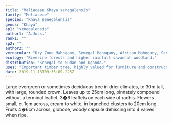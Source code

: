 ```yaml
---
title: "Meliaceae Khaya senegalensis"
family: "Meliaceae"
species: "Khaya senegalensis"
genus: "Khaya"
sp1: "senegalensis"
author1: "A.Juss."
rank1: ""
sp2: ""
author2: ""
vernacular: "Dry Zone Mahogany, Senegal Mahogany, African Mahogany, Senegal Khaya, Bisselon"
ecology: "Riverine forests and higher rainfall savannah woodland."
distribution: "Senegal to Sudan and Uganda."
uses: "Important timber tree, highly valued for furniture and construction. Heartwood an attractive dark red-brown timber, often with a purple tint. Widely planted as a street tree in SE Asia."
date: 2019-11-13T09:35:09.225Z
---
```

Large evergreen or sometimes deciduous tree in drier climates, to 30m tall, with large, rounded crown. Leaves up to 25cm long, pinnately compound without a terminal leaflet, 3�6 leaflets on each side of rachis. Flowers small, c. 1cm across, cream to white, in branched clusters to 20cm long. Fruits 4�6cm across, globose, woody capsule dehiscing into 4 valves when ripe.
